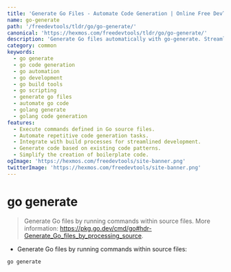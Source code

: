 ```yaml
---
title: 'Generate Go Files - Automate Code Generation | Online Free DevTools by Hexmos'
name: go-generate
path: '/freedevtools/tldr/go/go-generate/'
canonical: 'https://hexmos.com/freedevtools/tldr/go/go-generate/'
description: 'Generate Go files automatically with go-generate. Streamline your Go development workflow by automating code generation. Free online tool, no registration required.'
category: common
keywords:
  - go generate
  - go code generation
  - go automation
  - go development
  - go build tools
  - go scripting
  - generate go files
  - automate go code
  - golang generate
  - golang code generation
features:
  - Execute commands defined in Go source files.
  - Automate repetitive code generation tasks.
  - Integrate with build processes for streamlined development.
  - Generate code based on existing code patterns.
  - Simplify the creation of boilerplate code.
ogImage: 'https://hexmos.com/freedevtools/site-banner.png'
twitterImage: 'https://hexmos.com/freedevtools/site-banner.png'
---
```


# go generate

> Generate Go files by running commands within source files.
> More information: <https://pkg.go.dev/cmd/go#hdr-Generate_Go_files_by_processing_source>.

- Generate Go files by running commands within source files:

`go generate`
